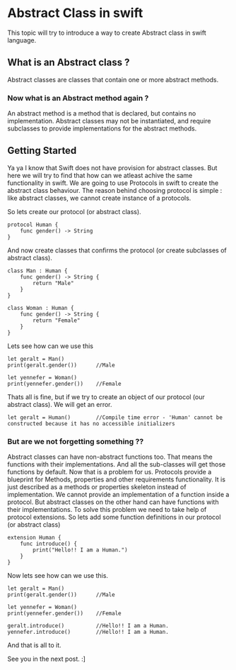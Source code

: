 # Abstract Class in swift

This topic will try to introduce a way to create Abstract class in swift language.

## What is an Abstract class ?

Abstract classes are classes that contain one or more abstract methods. 

### Now what is an Abstract method again ?
An abstract method is a method that is declared, but contains no implementation. Abstract classes may not be instantiated, and require subclasses to provide implementations for the abstract methods.

## Getting Started

Ya ya I know that Swift does not have provision for abstract classes. But here we will try to find that how can we atleast achive the same functionality in swift. 
We are going to use Protocols in swift to create the abstract class behaviour. The reason behind choosing protocol is simple : like abstract classes, we cannot create instance of a protocols.

So lets create our protocol (or abstract class).
```
protocol Human {
    func gender() -> String
}
```

And now create classes that confirms the protocol (or create subclasses of abstract class).

```
class Man : Human {
    func gender() -> String {
        return "Male"
    }
}

class Woman : Human {
    func gender() -> String {
        return "Female"
    }
}
```

Lets see how can we use this

```
let geralt = Man()
print(geralt.gender())      //Male

let yennefer = Woman()
print(yennefer.gender())    //Female
```

Thats all is fine, but if we try to create an object of our protocol (our abstract class). We will get an error.

```
let geralt = Human()        //Compile time error - 'Human' cannot be constructed because it has no accessible initializers
```

### But are we not forgetting something ??
Abstract classes can have non-abstract functions too. That means the functions with their implementations. And all the sub-classes will get those functions by default.
Now that is a problem for us.
Protocols provide a blueprint for Methods, properties and other requirements functionality. It is just described as a methods or properties skeleton instead of implementation. We cannot provide an implementation of a function inside a protocol. But abstract classes on the other hand can have functions with their implementations.
To solve this problem we need to take help of protocol extensions.
So lets add some function definitions in our protocol (or abstract class)

```
extension Human {
    func introduce() {
        print("Hello!! I am a Human.")
    }
}

```

Now lets see how can we use this.

```
let geralt = Man()
print(geralt.gender())      //Male

let yennefer = Woman()
print(yennefer.gender())    //Female

geralt.introduce()          //Hello!! I am a Human.
yennefer.introduce()        //Hello!! I am a Human.

```


And that is all to it.

See you in the next post. :]
